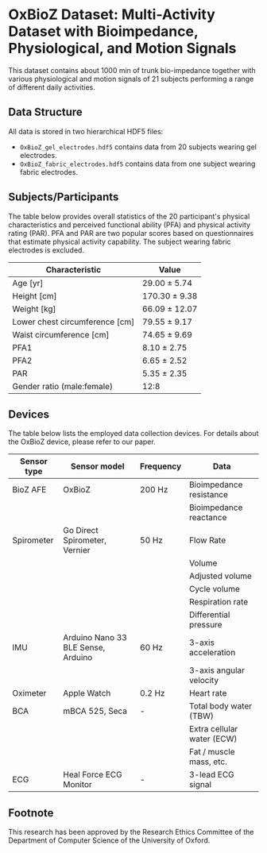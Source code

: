 # OxBioZ Dataset: Multi-Activity Dataset with Bioimpedance, Physiological, and Motion Signals

This dataset contains about 1000 min of trunk bio-impedance
together with various physiological and motion
signals of 21 subjects performing a range of different daily
activities.

## Data Structure

All data is stored in two hierarchical HDF5 files:
* `OxBioZ_gel_electrodes.hdf5` contains data from 20 subjects wearing gel electrodes.
* `OxBioZ_fabric_electrodes.hdf5` contains data from one subject wearing fabric electrodes.

## Subjects/Participants

The table below provides overall statistics of the 20 participant's physical characteristics and
perceived functional ability (PFA) and physical activity
rating (PAR). PFA and PAR are two popular scores based
on questionnaires that estimate physical activity capability.
The subject wearing fabric electrodes is excluded.

| **Characteristic**                   | **Value**         |
|--------------------------------------|-------------------|
| Age [yr]                             | 29.00 ± 5.74      |
| Height [cm]                          | 170.30 ± 9.38     |
| Weight [kg]                          | 66.09 ± 12.07     |
| Lower chest circumference [cm]       | 79.55 ± 9.17      |
| Waist circumference [cm]             | 74.65 ± 9.69      |
| PFA1                                 | 8.10 ± 2.75       |
| PFA2                                 | 6.65 ± 2.52       |
| PAR                                  | 5.35 ± 2.35       |
| Gender ratio (male:female)           | 12:8              |

## Devices

The table below lists the employed data collection devices.
For details about the OxBioZ device, please refer to our paper.

| **Sensor type** | **Sensor model**                | **Frequency**| **Data**                                 |
|-----------------|---------------------------------|--------------|------------------------------------------|
| BioZ AFE        | OxBioZ                          | 200 Hz       | Bioimpedance resistance                  |
|                 |                                 |              | Bioimpedance reactance                   |
| Spirometer      | Go Direct Spirometer, Vernier   | 50 Hz        | Flow Rate                                |
|                 |                                 |              | Volume                                   |
|                 |                                 |              | Adjusted volume                          |
|                 |                                 |              | Cycle volume                             |
|                 |                                 |              | Respiration rate                         |
|                 |                                 |              | Differential pressure                    |
| IMU             | Arduino Nano 33 BLE Sense, Arduino | 60 Hz     | 3-axis acceleration                      |
|                 |                                 |              | 3-axis angular velocity                  |
| Oximeter        | Apple Watch                     | 0.2 Hz       | Heart rate                               |
| BCA             | mBCA 525, Seca                  | -            | Total body water (TBW)                   |
|                 |                                 |              | Extra cellular water (ECW)               |
|                 |                                 |              | Fat / muscle mass, etc.                  |
| ECG             | Heal Force ECG Monitor          | -            | 3-lead ECG signal                        |

## Footnote

This research has been approved by the Research
Ethics Committee of the Department of Computer Science
of the University of Oxford.
